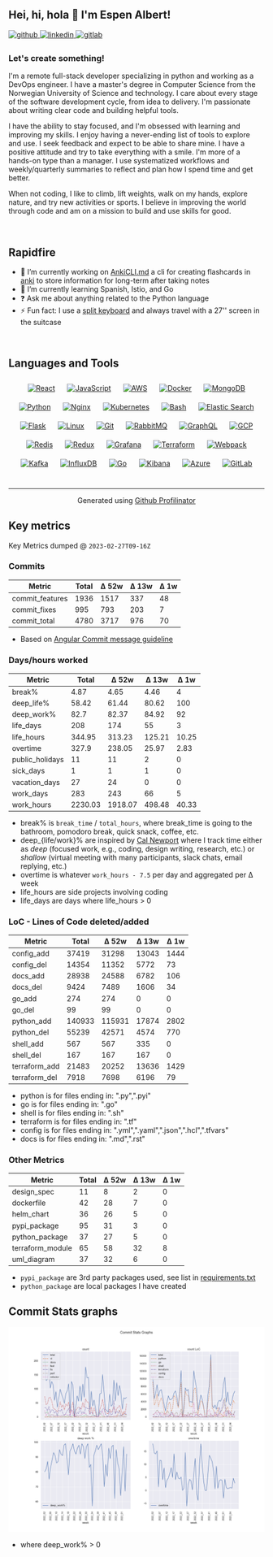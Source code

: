 ## Hei, hi, hola 👋 I'm Espen Albert!  
  

<a href="https://github.com/EspenAlbert" target="_blank">
<img src=https://img.shields.io/badge/github-%2324292e.svg?&style=for-the-badge&logo=github&logoColor=white alt=github style="margin-bottom: 5px;" />
</a>
<a href="https://linkedin.com/in/espen-albert-b97424ba" target="_blank">
<img src=https://img.shields.io/badge/linkedin-%231E77B5.svg?&style=for-the-badge&logo=linkedin&logoColor=white alt=linkedin style="margin-bottom: 5px;" />
</a>
<a href="https://gitlab.com/EspenAlbert" target="_blank">
<img src=https://img.shields.io/badge/gitlab-330F63.svg?&style=for-the-badge&logo=gitlab&logoColor=white alt=gitlab style="margin-bottom: 5px;" />
</a>  
  

### Let's create something!  
I'm a remote full-stack developer specializing in python and working as a DevOps engineer. I have a master's degree in Computer Science from the Norwegian University of Science and technology. 
I care about every stage of the software development cycle, from idea to delivery. I'm passionate about writing clear code and building helpful tools. 

I have the ability to stay focused, and I'm obsessed with learning and improving my skills. I enjoy having a never-ending list of tools to explore and use. I seek feedback and expect to be able to share mine. I have a positive attitude and try to take everything with a smile. I'm more of a hands-on type than a manager.
I use systematized workflows and weekly/quarterly summaries to reflect and plan how I spend time and get better. 

When not coding, I like to climb, lift weights, walk on my hands, explore nature, and try new activities or sports. I believe in improving the world through code and am on a mission to build and use skills for good.  
  

<br/>  


## Rapidfire  
- 🔭 I’m currently working on [AnkiCLI.md](projects/anki_cli.md) a cli for creating flashcards in [anki](https://apps.ankiweb.net/) to store information for long-term after taking notes    
- 🌱 I’m currently learning Spanish, Istio, and Go  
- ❓ Ask me about anything related to the Python language  
- ⚡ Fun fact: I use a [split keyboard](https://www.zsa.io/moonlander/) and always travel with a 27'' screen in the suitcase  
<br/>  


## Languages and Tools  
<div align="center">  
<a href="https://reactjs.org/" target="_blank"><img style="margin: 10px" src="https://profilinator.rishav.dev/skills-assets/react-original-wordmark.svg" alt="React" height="25" /></a>  
<a href="https://www.javascript.com/" target="_blank"><img style="margin: 10px" src="https://profilinator.rishav.dev/skills-assets/javascript-original.svg" alt="JavaScript" height="25" /></a>  
<a href="https://aws.amazon.com/" target="_blank"><img style="margin: 10px" src="https://profilinator.rishav.dev/skills-assets/amazonwebservices-original-wordmark.svg" alt="AWS" height="25" /></a>  
<a href="https://www.docker.com/" target="_blank"><img style="margin: 10px" src="https://profilinator.rishav.dev/skills-assets/docker-original-wordmark.svg" alt="Docker" height="25" /></a>  
<a href="https://www.mongodb.com/" target="_blank"><img style="margin: 10px" src="https://profilinator.rishav.dev/skills-assets/mongodb-original-wordmark.svg" alt="MongoDB" height="25" /></a>  
<a href="https://www.python.org/" target="_blank"><img style="margin: 10px" src="https://profilinator.rishav.dev/skills-assets/python-original.svg" alt="Python" height="25" /></a>  
<a href="https://www.nginx.com/" target="_blank"><img style="margin: 10px" src="https://profilinator.rishav.dev/skills-assets/nginx-original.svg" alt="Nginx" height="25" /></a>  
<a href="https://kubernetes.io/" target="_blank"><img style="margin: 10px" src="https://profilinator.rishav.dev/skills-assets/kubernetes-icon.svg" alt="Kubernetes" height="25" /></a>  
<a href="https://www.gnu.org/software/bash/" target="_blank"><img style="margin: 10px" src="https://profilinator.rishav.dev/skills-assets/gnu_bash-icon.svg" alt="Bash" height="25" /></a>  
<a href="https://www.elastic.co/" target="_blank"><img style="margin: 10px" src="https://profilinator.rishav.dev/skills-assets/elasticsearch.png" alt="Elastic Search" height="25" /></a>  
<a href="https://flask.palletsprojects.com/" target="_blank"><img style="margin: 10px" src="https://profilinator.rishav.dev/skills-assets/flask.png" alt="Flask" height="25" /></a>  
<a href="https://www.linux.org/" target="_blank"><img style="margin: 10px" src="https://profilinator.rishav.dev/skills-assets/linux-original.svg" alt="Linux" height="25" /></a>  
<a href="https://github.com/" target="_blank"><img style="margin: 10px" src="https://profilinator.rishav.dev/skills-assets/git-scm-icon.svg" alt="Git" height="25" /></a>  
<a href="https://www.rabbitmq.com/" target="_blank"><img style="margin: 10px" src="https://profilinator.rishav.dev/skills-assets/rabbitmq-icon.svg" alt="RabbitMQ" height="25" /></a>  
<a href="https://graphql.org/" target="_blank"><img style="margin: 10px" src="https://profilinator.rishav.dev/skills-assets/graphql.png" alt="GraphQL" height="25" /></a>  
<a href="https://cloud.google.com/" target="_blank"><img style="margin: 10px" src="https://profilinator.rishav.dev/skills-assets/google_cloud-icon.svg" alt="GCP" height="25" /></a>  
<a href="https://redis.io/" target="_blank"><img style="margin: 10px" src="https://profilinator.rishav.dev/skills-assets/redis-original-wordmark.svg" alt="Redis" height="25" /></a>  
<a href="https://redux.js.org/" target="_blank"><img style="margin: 10px" src="https://profilinator.rishav.dev/skills-assets/redux-original.svg" alt="Redux" height="25" /></a>  
<a href="https://grafana.com/" target="_blank"><img style="margin: 10px" src="https://profilinator.rishav.dev/skills-assets/grafana.png" alt="Grafana" height="25" /></a>  
<a href="https://www.terraform.io/" target="_blank"><img style="margin: 10px" src="https://profilinator.rishav.dev/skills-assets/terraformio-icon.svg" alt="Terraform" height="25" /></a>  
<a href="https://webpack.js.org/" target="_blank"><img style="margin: 10px" src="https://profilinator.rishav.dev/skills-assets/webpack-original.svg" alt="Webpack" height="25" /></a>  
<a href="https://kafka.apache.org/" target="_blank"><img style="margin: 10px" src="https://profilinator.rishav.dev/skills-assets/apache_kafka-icon.svg" alt="Kafka" height="25" /></a>  
<a href="https://www.influxdata.com/" target="_blank"><img style="margin: 10px" src="https://profilinator.rishav.dev/skills-assets/influxdb.svg" alt="InfluxDB" height="25" /></a>  
<a href="https://go.dev/" target="_blank"><img style="margin: 10px" src="https://profilinator.rishav.dev/skills-assets/go-original.svg" alt="Go" height="25" /></a>  
<a href="https://www.elastic.co/kibana/" target="_blank"><img style="margin: 10px" src="https://profilinator.rishav.dev/skills-assets/kibana.png" alt="Kibana" height="25" /></a>  
<a href="https://azure.microsoft.com/en-in/" target="_blank"><img style="margin: 10px" src="https://profilinator.rishav.dev/skills-assets/microsoft_azure-icon.svg" alt="Azure" height="25" /></a>  
<a href="https://about.gitlab.com/" target="_blank"><img style="margin: 10px" src="https://profilinator.rishav.dev/skills-assets/gitlab.svg" alt="GitLab" height="25" /></a>  
</div>  

<br/>  

----
<div align="center">Generated using <a href="https://profilinator.rishav.dev/" target="_blank">Github Profilinator</a></div>


## Key metrics
<!-- KEY-METRICS:START -->
Key Metrics dumped @ `2023-02-27T09-16Z`

### Commits

Metric | Total | Δ 52w | Δ 13w | Δ 1w
--- | --- | --- | --- | ---
commit_features | 1936 | 1517 | 337 | 48
commit_fixes | 995 | 793 | 203 | 7
commit_total | 4780 | 3717 | 976 | 70

- Based on [Angular Commit message guideline](https://github.com/angular/angular/blob/main/CONTRIBUTING.md#-commit-message-guidelines)

### Days/hours worked

Metric | Total | Δ 52w | Δ 13w | Δ 1w
--- | --- | --- | --- | ---
break% | 4.87 | 4.65 | 4.46 | 4
deep_life% | 58.42 | 61.44 | 80.62 | 100
deep_work% | 82.7 | 82.37 | 84.92 | 92
life_days | 208 | 174 | 55 | 3
life_hours | 344.95 | 313.23 | 125.21 | 10.25
overtime | 327.9 | 238.05 | 25.97 | 2.83
public_holidays | 11 | 11 | 2 | 0
sick_days | 1 | 1 | 1 | 0
vacation_days | 27 | 24 | 0 | 0
work_days | 283 | 243 | 66 | 5
work_hours | 2230.03 | 1918.07 | 498.48 | 40.33

- break% is `break_time` / `total_hours`, where break_time is going to the bathroom, pomodoro break, quick snack, coffee, etc.
- deep_{life/work}% are inspired by [Cal Newport](https://www.calnewport.com/) where I track time either as _deep_ (focused work, e.g., coding, design writing, research, etc.) or _shallow_ (virtual meeting with many participants, slack chats, email replying, etc.)
- overtime is whatever `work_hours - 7.5` per day and aggregated per Δ week
- life_hours are side projects involving coding
- life_days are days where life_hours > 0

### LoC - Lines of Code deleted/added

Metric | Total | Δ 52w | Δ 13w | Δ 1w
--- | --- | --- | --- | ---
config_add | 37419 | 31298 | 13043 | 1444
config_del | 14354 | 11352 | 5772 | 73
docs_add | 28938 | 24588 | 6782 | 106
docs_del | 9424 | 7489 | 1606 | 34
go_add | 274 | 274 | 0 | 0
go_del | 99 | 99 | 0 | 0
python_add | 140933 | 115931 | 17874 | 2802
python_del | 55239 | 42571 | 4574 | 770
shell_add | 567 | 567 | 335 | 0
shell_del | 167 | 167 | 167 | 0
terraform_add | 21483 | 20252 | 13636 | 1429
terraform_del | 7918 | 7698 | 6196 | 79

- python is for files ending in: ".py",".pyi"
- go is for files ending in: ".go"
- shell is for files ending in: ".sh"
- terraform is for files ending in: ".tf"
- config is for files ending in: ".yml",".yaml",".json",".hcl",".tfvars"
- docs is for files ending in: ".md",".rst"

### Other Metrics

Metric | Total | Δ 52w | Δ 13w | Δ 1w
--- | --- | --- | --- | ---
design_spec | 11 | 8 | 2 | 0
dockerfile | 42 | 28 | 7 | 0
helm_chart | 36 | 26 | 5 | 0
pypi_package | 95 | 31 | 3 | 0
python_package | 37 | 27 | 5 | 0
terraform_module | 65 | 58 | 32 | 8
uml_diagram | 37 | 32 | 6 | 0
<!-- KEY-METRICS:END -->
- `pypi_package` are 3rd party packages used, see list in [requirements.txt](./requirements.txt)
- `python_package` are local packages I have created


## Commit Stats graphs
![img.png](graph.png)
- where deep_work% > 0
